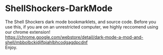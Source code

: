# ShellShockers-DarkMode
The Shell Shockers dark mode bookmarklets, and source code. Before you use this, if you are on an unrestricted computer, we highly reccomend using our chrome extension!
<br>
https://chrome.google.com/webstore/detail/dark-mode-a-mod-and-shell/mbbolbckjdjlfpjahlbhcodgagdpcdnf
<br>
Enjoy.